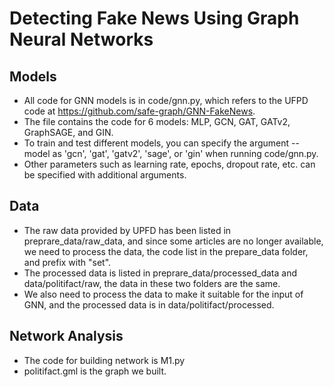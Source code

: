 # Detecting Fake News Using Graph Neural Networks

## Models
* All code for GNN models is in code/gnn.py, which refers to the UFPD code at https://github.com/safe-graph/GNN-FakeNews.
* The file contains the code for 6 models: MLP, GCN, GAT, GATv2, GraphSAGE, and GIN.  
* To train and test different models, you can specify the argument --model as 'gcn', 'gat', 'gatv2', 'sage', or 'gin' when running code/gnn.py.
* Other parameters such as learning rate, epochs, dropout rate, etc. can be specified with additional arguments. 

## Data
* The raw data provided by UPFD has been listed in preprare_data/raw_data, and since some articles are no longer available, we need to process the data, the code list in the prepare_data folder, and prefix with "set".
* The processed data is listed in preprare_data/processed_data and data/politifact/raw, the data in these two folders are the same.
* We also need to process the data to make it suitable for the input of GNN, and the processed data is in data/politifact/processed. 

## Network Analysis
* The code for building network is M1.py
* politifact.gml is the graph we built.
